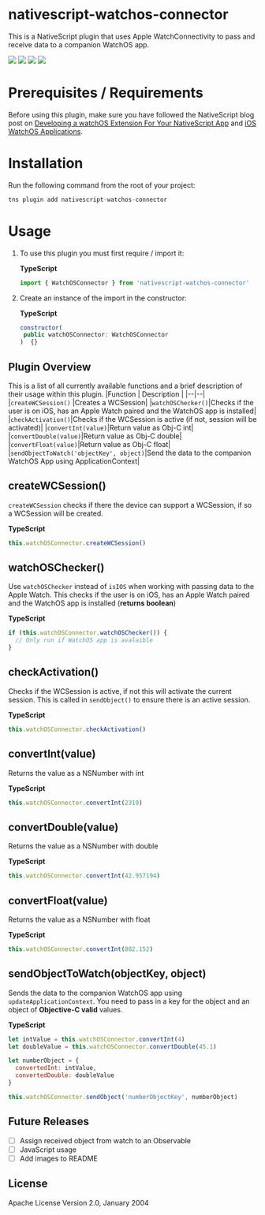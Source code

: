 # nativescript-watchos-connector

This is a NativeScript plugin that uses Apple WatchConnectivity to pass and receive data to a companion WatchOS app.

[![](https://img.shields.io/npm/v/nativescript-watchos-connector?style=for-the-badge)](https://www.npmjs.com/package/nativescript-watchos-connector) [![](https://img.shields.io/github/downloads/reecereynolds/nativescript-watchos-connector/total?style=for-the-badge)](https://github.com/ReeceReynolds/nativescript-watchos-connector/) [![](https://img.shields.io/github/issues/reecereynolds/nativescript-watchos-connector?style=for-the-badge)](https://github.com/ReeceReynolds/nativescript-watchos-connector/issues) [![](https://img.shields.io/twitter/follow/_reecereynolds?color=blue&label=Follow%20me&style=for-the-badge)](https://twitter.com/_reecereynolds)

# Prerequisites / Requirements

Before using this plugin, make sure you have followed the NativeScript blog post on [Developing a watchOS Extension For Your NativeScript App](https://www.nativescript.org/blog/developing-a-watchos-extension-for-your-nativescript-app) and [iOS WatchOS Applications](https://docs.nativescript.org/angular/tooling/ios-watch-apps).

# Installation

Run the following command from the root of your project:

```javascript
tns plugin add nativescript-watchos-connector
```

# Usage

1. To use this plugin you must first require / import it:

   **TypeScript**

   ```javascript
   import { WatchOSConnector } from 'nativescript-watchos-connector'
   ```

2. Create an instance of the import in the constructor:

   **TypeScript**

   ```javascript
   constructor(
    public watchOSConnector: WatchOSConnector
   )  {}
   ```

## Plugin Overview

This is a list of all currently available functions and a brief description of their usage within this plugin.
|Function | Description |
|--|--|
|`createWCSession()` |Creates a WCSession|
|`watchOSChecker()`|Checks if the user is on iOS, has an Apple Watch paired and the WatchOS app is installed|
|`checkActivation()`|Checks if the WCSession is active (if not, session will be activated)|
|`convertInt(value)`|Return value as Obj-C int|
|`convertDouble(value)`|Return value as Obj-C double|
|`convertFloat(value)`|Return value as Obj-C float|
|`sendObjectToWatch('objectKey', object)`|Send the data to the companion WatchOS App using ApplicationContext|

## createWCSession()

`createWCSession` checks if there the device can support a WCSession, if so a WCSession will be created.

**TypeScript**

```javascript
this.watchOSConnector.createWCSession()
```

## watchOSChecker()

Use `watchOSChecker` instead of `isIOS` when working with passing data to the Apple Watch. This checks if the user is on iOS, has an Apple Watch paired and the WatchOS app is installed (**returns boolean**)

**TypeScript**

```javascript
if (this.watchOSConnector.watchOSChecker()) {
  // Only run if WatchOS app is avalaible
}
```

## checkActivation()

Checks if the WCSession is active, if not this will activate the current session. This is called in `sendObject()` to ensure there is an active session.

**TypeScript**

```javascript
this.watchOSConnector.checkActivation()
```

## convertInt(value)

Returns the value as a NSNumber with int

**TypeScript**

```javascript
this.watchOSConnector.convertInt(2319)
```

## convertDouble(value)

Returns the value as a NSNumber with double

**TypeScript**

```javascript
this.watchOSConnector.convertInt(42.957194)
```

## convertFloat(value)

Returns the value as a NSNumber with float

**TypeScript**

```javascript
this.watchOSConnector.convertInt(882.152)
```

## sendObjectToWatch(objectKey, object)

Sends the data to the companion WatchOS app using `updateApplicationContext`. You need to pass in a key for the object and an object of **Objective-C valid** values.

**TypeScript**

```javascript
let intValue = this.watchOSConnector.convertInt(4)
let doubleValue = this.watchOSConnector.convertDouble(45.1)

let numberObject = {
  convertedInt: intValue,
  convertedDouble: doubleValue
}

this.watchOSConnector.sendObject('numberObjectKey', numberObject)
```

## Future Releases

- [ ] Assign received object from watch to an Observable
- [ ] JavaScript usage
- [ ] Add images to README

## License

Apache License Version 2.0, January 2004
